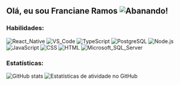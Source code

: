 ## Olá, eu sou Franciane Ramos ![Abanando](https://github.githubassets.com/images/icons/emoji/unicode/1f44b.png)!

###

### Habilidades:

![React_Native](https://img.shields.io/badge/React_Native-20232A?logo=react&logoColor=white) ![VS_Code](https://img.shields.io/badge/VS_Code-007ACC?logo=visual-studio-code&logoColor=white) ![TypeScript](https://img.shields.io/badge/TypeScript-007ACC?logo=typescript&logoColor=white) ![PostgreSQL](https://img.shields.io/badge/PostgreSQL-316192?logo=postgresql&logoColor=white) ![Node.js](https://img.shields.io/badge/Node.js-43853D?logo=node.js&logoColor=white) ![JavaScript](https://img.shields.io/badge/JavaScript-F7DF1E?logo=javascript&logoColor=white) ![CSS](https://img.shields.io/badge/CSS-239120?logo=css3&logoColor=white) ![HTML](https://img.shields.io/badge/HTML-239120?logo=html5&logoColor=white) ![Microsoft_SQL_Server](https://img.shields.io/badge/Microsoft_SQL_Server-CC2927?logo=microsoft-sql-server&logoColor=white)

### Estatísticas:

![GitHub stats](https://github-readme-stats.vercel.app/api?username=FrancianeRamos&show_icons=true) ![Estatísticas de atividade no GitHub](https://streak-stats.demolab.com/?user=FrancianeRamos)


